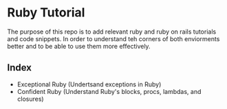 # Ruby Tutorial

The purpose of this repo is to add relevant ruby and ruby on rails tutorials and code snippets.
In order to understand teh corners of both enviorments better and to be able to use them more effectively.

## Index

- Exceptional Ruby (Undertsand exceptions in Ruby)
- Confident Ruby (Understand Ruby's blocks, procs, lambdas, and closures)
